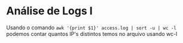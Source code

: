 
# Análise de Logs I

Usando o comando `awk '{print $1}' access.log | sort -u | wc -l` podemos contar quantos IP's distintos temos no arquivo usando wc-l